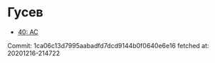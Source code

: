 # Гусев
- [40: AC](40.md)

Commit: 1ca06c13d7995aabadfd7dcd9144b0f0640e6e16
 fetched at: 20201216-214722
